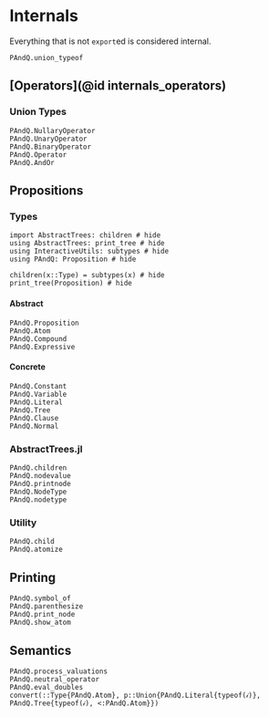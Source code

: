 
# Internals

Everything that is not `export`ed is considered internal.

```@docs
PAndQ.union_typeof
```

## [Operators](@id internals_operators)

### Union Types

```@docs
PAndQ.NullaryOperator
PAndQ.UnaryOperator
PAndQ.BinaryOperator
PAndQ.Operator
PAndQ.AndOr
```

## Propositions

### Types

```@example
import AbstractTrees: children # hide
using AbstractTrees: print_tree # hide
using InteractiveUtils: subtypes # hide
using PAndQ: Proposition # hide

children(x::Type) = subtypes(x) # hide
print_tree(Proposition) # hide
```

#### Abstract

```@docs
PAndQ.Proposition
PAndQ.Atom
PAndQ.Compound
PAndQ.Expressive
```

#### Concrete

```@docs
PAndQ.Constant
PAndQ.Variable
PAndQ.Literal
PAndQ.Tree
PAndQ.Clause
PAndQ.Normal
```

### AbstractTrees.jl

```@docs
PAndQ.children
PAndQ.nodevalue
PAndQ.printnode
PAndQ.NodeType
PAndQ.nodetype
```

### Utility

```@docs
PAndQ.child
PAndQ.atomize
```

## Printing

```@docs
PAndQ.symbol_of
PAndQ.parenthesize
PAndQ.print_node
PAndQ.show_atom
```

## Semantics

```@docs
PAndQ.process_valuations
PAndQ.neutral_operator
PAndQ.eval_doubles
convert(::Type{PAndQ.Atom}, p::Union{PAndQ.Literal{typeof(𝒾)}, PAndQ.Tree{typeof(𝒾), <:PAndQ.Atom}})
```
